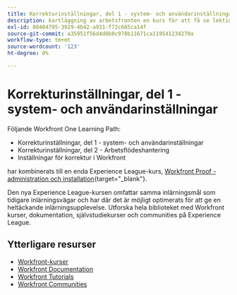 ```yaml
---
title: Korrekturinställningar, del 1 - system- och användarinställningar
description: kartläggning av arbetsfronten en kurs för att få se lektionskurser
exl-id: 88404795-3929-4b42-a931-f72c665ca14f
source-git-commit: a35951f56d4d0b0c978b11671ca119541234270a
workflow-type: tm+mt
source-wordcount: '123'
ht-degree: 0%

---
```


# Korrekturinställningar, del 1 - system- och användarinställningar

Följande Workfront One Learning Path:

* Korrekturinställningar, del 1 - system- och användarinställningar
* Korrekturinställningar, del 2 - Arbetsflödeshantering
* Inställningar för korrektur i Workfront

har kombinerats till en enda Experience League-kurs, [Workfront Proof - administration och installation](https://experienceleague.adobe.com/?recommended=Workfront-A-1-2022.3.proof){target="_blank"}.

Den nya Experience League-kursen omfattar samma inlärningsmål som tidigare inlärningsvägar och har där det är möjligt optimerats för att ge en heltäckande inlärningsupplevelse.  Utforska hela biblioteket med Workfront kurser, dokumentation, självstudiekurser och communities på Experience League.

## Ytterligare resurser

* [Workfront-kurser](https://experienceleague.adobe.com/?lang=en&amp;Solution=Workfront#courses)
* [Workfront Documentation](https://experienceleague.adobe.com/docs/workfront.html)
* [Workfront Tutorials](https://experienceleague.adobe.com/docs/workfront-learn/tutorials-workfront/home.html)
* [Workfront Communities](https://experienceleaguecommunities.adobe.com/t5/workfront/ct-p/workfront)
